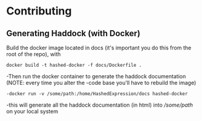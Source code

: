 # Contributing

## Generating Haddock (with Docker)
Build the docker image located in docs (it's important you do this from the root of the repo), with
```terminal
docker build -t hashed-docker -f docs/Dockerfile .
```
-Then run the docker container to generate the haddock documentation (NOTE: every time you alter the 
-code base you'll have to rebuild the image)
```terminal
-docker run -v /some/path:/home/HashedExpression/docs hashed-docker
```
-this will generate all the haddock documentation (in html) into */some/path* on your local system

